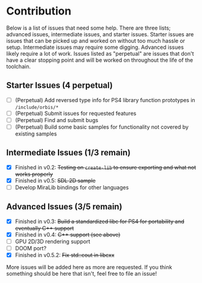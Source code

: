 # Contribution

Below is a list of issues that need some help. There are three lists; advanced issues, intermediate issues, and starter issues. Starter issues are issues that can be picked up and worked on without too much hassle or setup. Intermediate issues may require some digging. Advanced issues likely require a lot of work. Issues listed as "perpetual" are issues that don't have a clear stopping point
and will be worked on throughout the life of the toolchain.

## Starter Issues (4 perpetual)

- [ ] (Perpetual) Add reversed type info for PS4 library function prototypes in `/include/orbis/*`
- [ ] (Perpetual) Submit issues for requested features
- [ ] (Perpetual) Find and submit bugs
- [ ] (Perpetual) Build some basic samples for functionality not covered by existing samples

## Intermediate Issues (1/3 remain)

- [x] Finished in v0.2: ~~Testing on `create-lib` to ensure exporting and what not works properly~~
- [x] Finished in v0.5: ~~SDL 2D sample~~
- [ ] Develop MiraLib bindings for other languages

## Advanced Issues (3/5 remain)

- [x] Finished in v0.3: ~~Build a standardized libc for PS4 for portability and eventually C++ support~~
- [x] Finished in v0.4: ~~C++ support (see above)~~
- [ ] GPU 2D/3D rendering support
- [ ] DOOM port?
- [x] Finished in v0.5.2: ~~Fix std::cout in libcxx~~

More issues will be added here as more are requested. If you think something should be here that isn't, feel free to file an issue!

